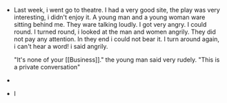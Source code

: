 - Last week, i went go to theatre. I had a very good site, the play was very interesting,  i didn't enjoy it. A young man and a young woman ware sitting behind me. They ware talking loudly. I got very angry. I could round. I turned round, i looked at the man and women angrily. They did  not pay any attention. In they end i could not bear it. I turn around again, i can't hear a word!  i said angrily. 
  
  "It's none of your [[Business]]." the young man said very rudely. "This is a private conversation"
-
- I